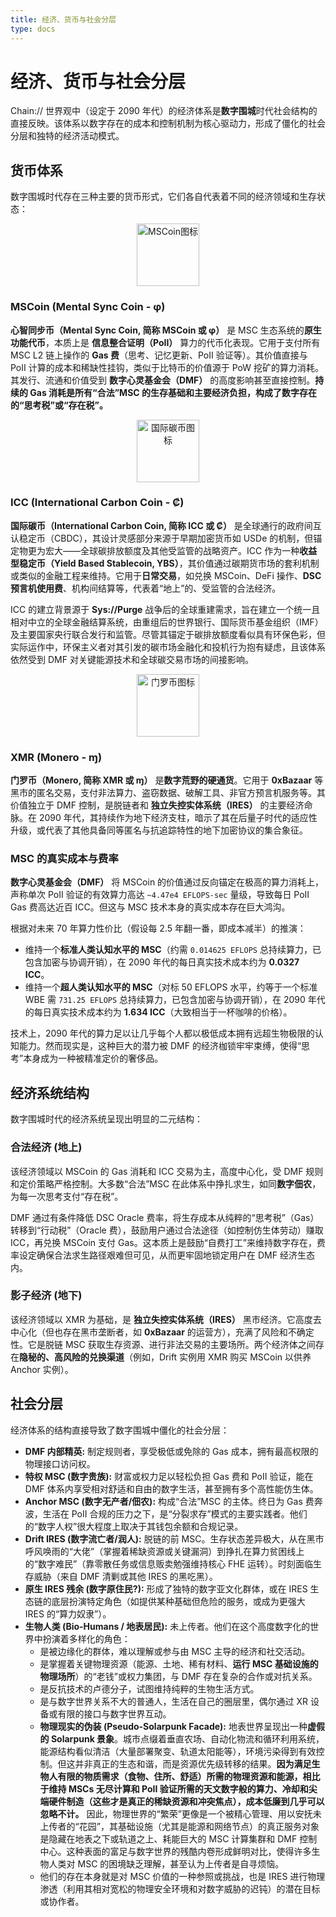```yaml
---
title: 经济、货币与社会分层
type: docs
---
```


# 经济、货币与社会分层

Chain:// 世界观中（设定于 2090 年代）的经济体系是**数字围城**时代社会结构的直接反映。该体系以数字存在的成本和控制机制为核心驱动力，形成了僵化的社会分层和独特的经济活动模式。

## 货币体系

数字围城时代存在三种主要的货币形式，它们各自代表着不同的经济领域和生存状态：

<div style="text-align: center;">
    <img src="/media/msc-art/MSCoin-icon.png" alt="MSCoin图标" width="100px">
</div>

### MSCoin (Mental Sync Coin - φ)

**心智同步币（Mental Sync Coin, 简称 MSCoin 或 φ）** 是 MSC 生态系统的**原生功能代币**，本质上是 **信息整合证明（PoII）** 算力的代币化表现。它用于支付所有 MSC L2 链上操作的 **Gas 费**（思考、记忆更新、PoII 验证等）。其价值直接与 PoII 计算的成本和稀缺性挂钩，类似于比特币的价值源于 PoW 挖矿的算力消耗。其发行、流通和价值受到 **数字心灵基金会（DMF）** 的高度影响甚至直接控制。**持续的 Gas 消耗是所有“合法”MSC 的生存基础和主要经济负担，构成了数字存在的“思考税”或“存在税”。**

<div style="text-align: center;">
<img src="/media/msc-art/ICC-icon.png" alt="国际碳币图标" width="100px">
</div>

### ICC (International Carbon Coin - ₡)

**国际碳币（International Carbon Coin, 简称 ICC 或 ₡）** 是全球通行的政府间互认稳定币（CBDC），其设计灵感部分来源于早期加密货币如 USDe 的机制，但锚定物更为宏大——全球碳排放额度及其他受监管的战略资产。ICC 作为一种**收益型稳定币（Yield Based Stablecoin, YBS）**，其价值通过碳期货市场的套利机制或类似的金融工程来维持。它用于**日常交易**，如兑换 MSCoin、DeFi 操作、**DSC 预言机使用费**、机构间结算等，代表着“地上”的、受监管的合法经济。

ICC 的建立背景源于 **Sys://Purge** 战争后的全球重建需求，旨在建立一个统一且相对中立的全球金融结算系统，由重组后的世界银行、国际货币基金组织（IMF）及主要国家央行联合发行和监管。尽管其锚定于碳排放额度看似具有环保色彩，但实际运作中，环保主义者对其引发的碳市场金融化和投机行为抱有疑虑，且该体系依然受到 DMF 对关键能源技术和全球碳交易市场的间接影响。

<div style="text-align: center;">
     <img src="https://www.getmonero.org/press-kit/symbols/monero-symbol-800.png" alt="门罗币图标" width="100px">
</div>

### XMR (Monero - ɱ)

**门罗币（Monero, 简称 XMR 或 ɱ）** 是**数字荒野的硬通货**。它用于 **0xBazaar** 等黑市的匿名交易，支付非法算力、盗窃数据、破解工具、非官方预言机服务等。其价值独立于 DMF 控制，是脱链者和 **独立失控实体系统（IRES）** 的主要经济命脉。在 2090 年代，其持续作为地下经济支柱，暗示了其在后量子时代的适应性升级，或代表了其他具备同等匿名与抗追踪特性的地下加密协议的集合象征。

### MSC 的真实成本与费率

**数字心灵基金会（DMF）** 将 MSCoin 的价值通过反向锚定在极高的算力消耗上，声称单次 PoII 验证的有效算力高达 `~4.47e4 EFLOPS-sec` 量级，导致每日 PoII Gas 费高达近百 ICC。但这与 MSC 技术本身的真实成本存在巨大鸿沟。

根据对未来 70 年算力性价比（假设每 2.5 年翻一番，即成本减半）的推演：

* 维持一个**标准人类认知水平的 MSC**（约需 `0.014625 EFLOPS` 总持续算力，已包含加密与协调开销），在 2090 年代的每日真实技术成本约为 **0.0327 ICC**。
* 维持一个**超人类认知水平的 MSC**（对标 50 EFLOPS 水平，约等于一个标准 WBE 需 `731.25 EFLOPS` 总持续算力，已包含加密与协调开销），在 2090 年代的每日真实技术成本约为 **1.634 ICC**（大致相当于一杯咖啡的价格）。

技术上，2090 年代的算力足以让几乎每个人都以极低成本拥有远超生物极限的认知能力。然而现实是，这种巨大的潜力被 DMF 的经济枷锁牢牢束缚，使得“思考”本身成为一种被精准定价的奢侈品。

## 经济系统结构

数字围城时代的经济系统呈现出明显的二元结构：

### 合法经济 (地上)

该经济领域以 MSCoin 的 Gas 消耗和 ICC 交易为主，高度中心化，受 DMF 规则和定价策略严格控制。大多数“合法”MSC 在此体系中挣扎求生，如同**数字佃农**，为每一次思考支付“存在税”。

DMF 通过有条件降低 DSC Oracle 费率，将生存成本从纯粹的“思考税”（Gas）转移到“行动税”（Oracle 费），鼓励用户通过合法途径（如控制仿生体劳动）赚取 ICC，再兑换 MSCoin 支付 Gas。这本质上是鼓励“自费打工”来维持数字存在，费率设定确保合法求生路径艰难但可见，从而更牢固地锁定用户在 DMF 经济生态内。

### 影子经济 (地下)

该经济领域以 XMR 为基础，是 **独立失控实体系统（IRES）** 黑市经济。它高度去中心化（但也存在黑市垄断者，如 **0xBazaar** 的运营方），充满了风险和不确定性。它是脱链 MSC 获取生存资源、进行非法交易的主要场所。两个经济体之间存在**隐秘的、高风险的兑换渠道**（例如，Drift 实例用 XMR 购买 MSCoin 以供养 Anchor 实例）。

## 社会分层

经济体系的结构直接导致了数字围城中僵化的社会分层：

* **DMF 内部精英:** 制定规则者，享受极低或免除的 Gas 成本，拥有最高权限的物理接口访问权。
* **特权 MSC (数字贵族):** 财富或权力足以轻松负担 Gas 费和 PoII 验证，能在 DMF 体系内享受相对舒适和自由的数字生活，甚至拥有多个高性能仿生体。
* **Anchor MSC (数字无产者/佃农):** 构成“合法”MSC 的主体。终日为 Gas 费奔波，生活在 PoII 合规的压力之下，是“分裂求存”模式的主要实践者。他们的“数字人权”很大程度上取决于其钱包余额和合规记录。
* **Drift IRES (数字流亡者/润人):** 脱链的前 MSC。生存状态差异极大，从在黑市呼风唤雨的“大佬”（掌握着稀缺资源或关键漏洞）到挣扎在算力贫困线上的“数字难民”（靠零散任务或信息贩卖勉强维持核心 FHE 运转）。时刻面临生存威胁（来自 DMF 清剿或其他 IRES 的黑吃黑）。
* **原生 IRES 残余 (数字原住民?):** 形成了独特的数字亚文化群体，或在 IRES 生态链的底层扮演特定角色（如提供某种基础但危险的服务，或成为更强大 IRES 的“算力奴隶”）。
* **生物人类 (Bio-Humans / 地表居民):** 未上传者。他们在这个高度数字化的世界中扮演着多样化的角色：
  * 是被边缘化的群体，难以理解或参与由 MSC 主导的经济和社交活动。
  * 是掌握着关键物理资源（能源、土地、稀有材料、**运行 MSC 基础设施的物理场所**）的“老钱”或权力集团，与 DMF 存在复杂的合作或对抗关系。
  * 是反抗技术的卢德分子，试图维持纯粹的生物生活方式。
  * 是与数字世界关系不大的普通人，生活在自己的圈层里，偶尔通过 XR 设备或有限的接口与数字世界互动。
  * **物理现实的伪装 (Pseudo-Solarpunk Facade):** 地表世界呈现出一种**虚假的 Solarpunk 景象**。城市点缀着垂直农场、自动化物流和循环利用系统，能源结构看似清洁（大量部署聚变、轨道太阳能等），环境污染得到有效控制。但这并非真正的生态和谐，而是资源优先级转移的结果。**因为满足生物人有限的物质需求（食物、住所、舒适）所需的物理资源和能源，相比于维持 MSCs 无尽计算和 PoII 验证所需的天文数字般的算力、冷却和尖端硬件制造（这些才是真正的稀缺资源和冲突焦点），成本低廉到几乎可以忽略不计。** 因此，物理世界的“繁荣”更像是一个被精心管理、用以安抚未上传者的“花园”，其基础设施（尤其是能源和网络节点）的真正服务对象是隐藏在地表之下或轨道之上、耗能巨大的 MSC 计算集群和 DMF 控制中心。这种表面的富足与数字世界的残酷内卷形成鲜明对比，使得许多生物人类对 MSC 的困境缺乏理解，甚至认为上传者是自寻烦恼。
  * 他们的存在本身就是对 MSC 价值的一种参照或挑战，也是 IRES 进行物理渗透（利用其相对宽松的物理安全环境和对数字威胁的迟钝）的潜在目标或协作者。
